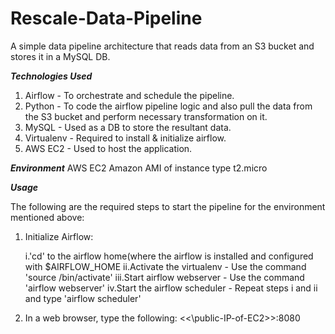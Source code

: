 # Rescale-Data-Pipeline

A simple data pipeline architecture that reads data from an S3 bucket and stores it in a MySQL DB.

***Technologies Used***
1. Airflow - To orchestrate and schedule the pipeline.
2. Python - To code the airflow pipeline logic and also pull the data from the S3 bucket and perform necessary transformation on it.
3. MySQL - Used as a DB to store the resultant data.
4. Virtualenv - Required to install & initialize airflow.
5. AWS EC2 - Used to host the application.

***Environment***
AWS EC2 Amazon AMI of instance type t2.micro

***Usage***

The following are the required steps to start the pipeline for the environment mentioned above:

1. Initialize Airflow:

    i.'cd' to the airflow home(where the airflow is installed and configured with $AIRFLOW_HOME
    ii.Activate the virtualenv - Use the command 'source <path-to-virtualenv>/bin/activate'
    iii.Start airflow webserver - Use the command 'airflow webserver'
    iv.Start the airflow scheduler - Repeat steps i and ii and type 'airflow scheduler' 

2. In a web browser, type the following: <<\public-IP-of-EC2\>>:8080




